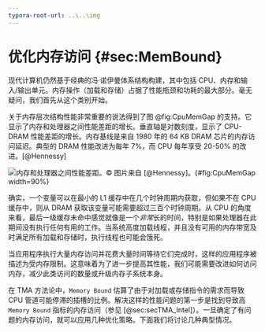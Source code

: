 ```yaml
---
typora-root-url: ..\..\img
---
```


# 优化内存访问 {#sec:MemBound}

现代计算机仍然基于经典的冯·诺伊曼体系结构构建，其中包括 CPU、内存和输入/输出单元。内存操作（加载和存储）占据了性能瓶颈和功耗的最大部分。毫无疑问，我们首先从这个类别开始。

关于内存层次结构性能非常重要的说法得到了图 @fig:CpuMemGap 的支持。它显示了内存和处理器之间性能差距的增长。垂直轴是对数刻度，显示了 CPU-DRAM 性能差距的增长。内存基线是来自 1980 年的 64 KB DRAM 芯片的内存访问延迟。典型的 DRAM 性能改进为每年 7%，而 CPU 每年享受 20-50% 的改进。[@Hennessy]

![内存和处理器之间性能差距。*© 图片来自 [@Hennessy]。*](../../img/memory-access-opts/ProcessorMemoryGap.png){#fig:CpuMemGap width=90%}

确实，一个变量可以在最小的 L1 缓存中在几个时钟周期内获取，但如果不在 CPU 缓存中，则从 DRAM 获取该变量可能需要超过三百个时钟周期。从 CPU 的角度来看，最后一级缓存未命中感觉就像是一个*非常*长的时间，特别是如果处理器在此期间没有执行任何有用的工作。当系统高度加载线程，并且没有可用的内存带宽及时满足所有加载和存储时，执行线程也可能会饿死。

当应用程序执行大量内存访问并花费大量时间等待它们完成时，这样的应用程序被描述为受内存限制。这意味着为了进一步提高其性能，我们可能需要改进如何访问内存，减少此类访问的数量或升级内存子系统本身。

在 TMA 方法论中，`Memory Bound` 估算了由于对加载或存储指令的需求而导致 CPU 管道可能停滞的插槽的比例。解决这样的性能问题的第一步是找到导致高 `Memory Bound` 指标的内存访问（参见 [@sec:secTMA_Intel]）。一旦确定了有问题的内存访问，就可以应用几种优化策略。下面我们将讨论几种典型情况。